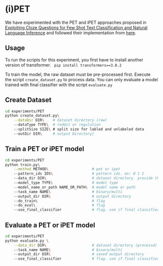 # (i)PET

We have experimented with the PET and iPET approaches proposed in [Exploiting
Cloze Questions for Few Shot Text Classification and Natural Language
Inference](https://arxiv.org/abs/2001.07676) and followed their implementation
from [here](https://github.com/timoschick/pet).

## Usage

To run the scripts for this experiment, you first have to install another version of transformer. 
``` pip install transformers==3.0.2```

To train the model, the raw dataset must be pre-processed first. Execute the
script `create_dataset.py` to process data. You can only evaluate a model
trained with final classifier with the script `evaluate.py`

## Create Dataset

```sh
cd experiments/PET
python create_dataset.py\
    --dataDir DIR\    # dataset directory (raw)
    --dataType TYPE\  # reddit or regulation
    --splitSize SIZE\ # split size for labled and unlabeled data
    --outDir DIR\     # output Directory]
```

## Train a PET or iPET model

```sh
cd experiments/PET
python train.py\
    --method METHOD\                    # pet or ipet
    --pattern_ids IDS\                  # pattern ids. ex: 0 1 2
    --data_dir DIR\                     # dataset directory. provide the output directory used in the argument of create_dataset.py
    --model_type TYPE\                  # model type
    --model_name_or_path NAME_OR_PATH\  # model name or path
    --task_name NAME\                   # binary/multi
    --output_dir DIR\                   # output directory
    --do_train\                         # flag
    --do_eval\                          # flag
    --use_final_classifier              # flag. use if final classifier should be added in the pipeline
```

## Evaluate a PET or iPET model

```sh
cd experiments/PET
python evaluate.py \
    --data_dir DIR\                     # dataset directory (processd)
    --task_name NAME\                   # binary/multi
    --output_dir DIR\                   # saved output directory
    --use_final_classifier              # flag. use if final classifier should be added in the pipeline
```
